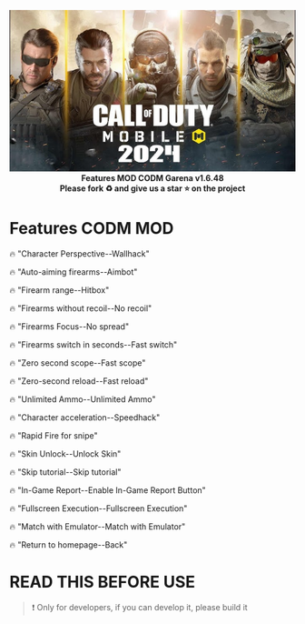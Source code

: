 <p align='center'>
<img src='https://github.com/NiarNavi/CODM-Garena-v1.6.48/blob/main/garena.jpg'></a><br>
<strong>Features MOD CODM Garena v1.6.48</strong><br>
<b>Please fork ♻️ and give us a star ⭐️ on the project</b></p>

# Features CODM MOD
<p>🔥 "Character Perspective--Wallhack"</p>
<p>🔥 "Auto-aiming firearms--Aimbot"</p>
<p>🔥 "Firearm range--Hitbox"</p>
<p>🔥 "Firearms without recoil--No recoil"</p>
<p>🔥 "Firearms Focus--No spread"</p>
<p>🔥 "Firearms switch in seconds--Fast switch"</p>
<p>🔥 "Zero second scope--Fast scope"</p>
<p>🔥 "Zero-second reload--Fast reload"</p>
<p>🔥 "Unlimited Ammo--Unlimited Ammo"</p>
<P>🔥 "Character acceleration--Speedhack"</P>
<p>🔥 "Rapid Fire for snipe"</p>
<p>🔥 "Skin Unlock--Unlock Skin"</p>
<p>🔥 "Skip tutorial--Skip tutorial"</p>
<p>🔥 "In-Game Report--Enable In-Game Report Button"</p>
<p>🔥 "Fullscreen Execution--Fullscreen Execution"</p>
<p>🔥 "Match with Emulator--Match with Emulator"</p>
<p>🔥 "Return to homepage--Back"</p>

# READ THIS BEFORE USE
> ❗️ Only for developers, if you can develop it, please build it
